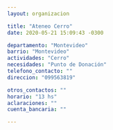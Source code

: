 ```yaml
---
layout: organizacion

title: "Ateneo Cerro"
date: 2020-05-21 15:09:43 -0300

departamento: "Montevideo"
barrio: "Montevideo"
actividades: "Cerro"
necesidades: "Punto de Donación"
telefono_contacto: ""
direccion: "099563819"

otros_contactos: ""
horario: "13 hs"
aclaraciones: ""
cuenta_bancaria: ""

---
```

